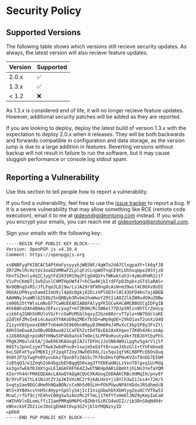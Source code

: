 # Security Policy

## Supported Versions

The following table shows which versions still recieve security updates. As always, the latest version will also recieve feature updates.

| Version | Supported          |
| ------- | ------------------ |
| 2.0.x   | :white_check_mark: |
| 1.3.x   | :white_check_mark: |
| < 1.2   | :x:                |

As 1.3.x is considered end of life, it will no longer recieve feature updates. However, additional security patches will be added as they are reported.

If you are looking to deploy, deploy the latest build of version 1.3.x with the expectation to deploy 2.0.x when it releases. They will be both backwards and forwards compatible in configuration and data storage, as the version jump is due to a large addition in features. Reverting versions without backup will not result in failure to run the software, but it may cause sluggish performance or console.log stdout spam.

## Reporting a Vulnerability

Use this section to tell people how to report a vulnerability.

If you find a vulnerability, feel free to use the [issue tracker](https://github.com/gideontong/Amy/issues) to report a bug. If it is a severe vulnerability that may allow something like RCE (remote code execution), email it to me at [gideon@gideontong.com](mailto:gideon@gideontong.com) instead. If you wish you encrypt your emails, you can reach me at [gideontong@protonmail.com](gideontong@protonmail.com).

Sign your emails with the following key:

```bash
-----BEGIN PGP PUBLIC KEY BLOCK-----
Version: OpenPGP.js v4.10.4
Comment: https://openpgpjs.org

xsBNBFygFKIBCAC5APtHaFysyyybjWB5NF/4qW7o2dA7ClxgpaXY+lk6gfJ8
ZR72MvlRcHztUs3oaOZdMRwFZLplqFzCLnpWOTnqCE9tLUhhxqUpe20SYjz8
hhnTSZknlydqICJygtFd283SM19q2FCgO4QGYvfWKwktah3r4yWu0hHR2z1f
V1vPnCKm6Tj3u9ZuslCHMTHpUWf47+hCSw4KjkIrdFFpD3hpb+zGTd1aRAS+
Nx9QBnqSxRS/JfLFqe3LDj9w/LsJA29r9FkRng8cAsN+m39wst4C06Xv8nOI
Ob6ALUP0vyu5amd1ImU9jl4pOc0gkj8ZOizVPl6D3+l8C43bFD4Kn7ajABEB
AAHNNyJnaWRlb250b25nQHByb3Rvbm1haWwuY29tIiA8Z2lkZW9udG9uZ0Bw
cm90b25tYWlsLmNvbT7CwHUEEAEIAB8FAlygFKIGCwkHCAMCBBUICgIDFgIB
AhkBAhsDAh4BAAoJEFxccyogf+mfZK0H/RcSW8el77DJpSNlin0hTCrZeoLq
vikbFqIGNhSURUloYGrFrcOaMzMSblbqxyZ2bzm00zrvTTplo+UW7DdctaKE
p2dlKFZMvIeEi4cAooXYYAKoD9qIMEnTbSD+wMp9qOE+29hO1axT2unXiO4Q
Z1zynV6YpxoxE0RFTnO4mh5E960hn8RpyDJMm6ReJ4MvXcCXkpSP8y3FvZtl
AHh5SmEwaAJoOBu0DBAwo821CaFEh2vtDdTQsEA2AxKXgen7ZK0h4X6czeAp
s1X686XqE+piUNfYHNw5XP4b8aXskTmOeiSLPP8oHvuty4k+7EBJbYCbyPhS
PRgK2M6ulnk5A/jOwE0EXKAUogEIAJ1TDFHi2Jo5N64W9iLpghv5g4rV1jSf
08STsJpnnCzym7TXwk3wbdPnv0+1swjm5eEdfY8ruaeJXbzGlI+tYUFmhneQ
6xLSDFeF5yaTMEKIjjF2pqXT2oyJNwhDVX6LJiv5quIqfVKLRBPPcE6OsQuq
9SOt2P7pTwgPn0XyvuGkz7Qon0fzZ6G5c7h78sDHsfQPNvKVZnT9nDG7E5bM
JzB5qQ3/e1Zeqh2o64bgzbEhBqgQ50xag3TYEKKaUWiLsVxnT8lgxq1U/Mdg
ko3gofwE6fRJUXtgvLE1AGKF0Fh64ZJwUTNKHpOARiEBmhtjhLNn3YefaYQM
XIerYh44rFMAEQEAAcLAXwQYAQgACQUCXKAUogIbDAAKCRBcXHMqIH/pny0f
B/9YvF167tL41NiUtZYJpJKIVXcNC2r9jKALHxV+ji8Ylh3wIiJxs4+72m/5
Svqtp2ae9DGCdHeRhNQaBON/cCxNhSd0SLH+POhPUwuNPAtKDdoJRSdhmdcB
WtS+XYB4kcsYnH5c4Hyp+SphlyS4jIcI1nigGbwhbhXbHtygZeu6CYVTkw53
McwC/rfGf9cjYE4hvC00gSw5zAUzMc2F7mLj17HfYfxHmOl3NZ9yKmyIwCaH
nWIhHVlnDLomLffiI1amPMRqbM6PG+BZHbtGiRCG4wUIZ//ib3DnS0qNd94r
eNhxckVFZD2iieJ0oCgEHA6t0vp3GZ+jblbfMQNzsyID
=p6bO
-----END PGP PUBLIC KEY BLOCK-----
```
